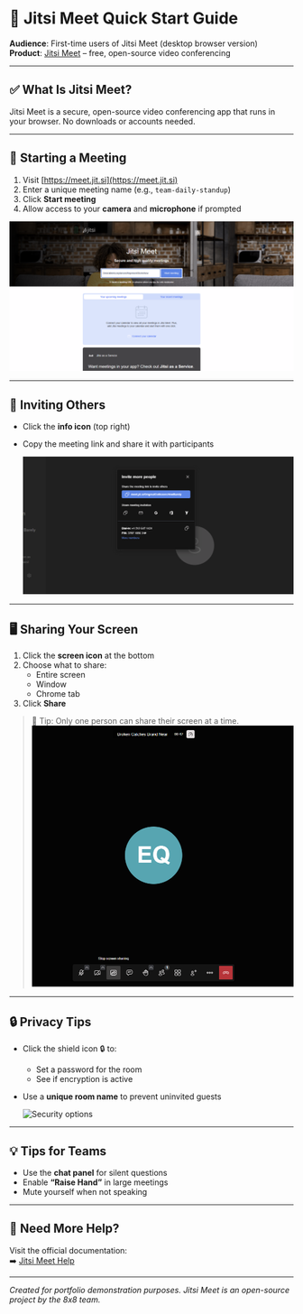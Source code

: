 # 📘 Jitsi Meet Quick Start Guide

**Audience**: First-time users of Jitsi Meet (desktop browser version)  
**Product**: [Jitsi Meet](https://meet.jit.si/) – free, open-source video conferencing

---

## ✅ What Is Jitsi Meet?

Jitsi Meet is a secure, open-source video conferencing app that runs in your browser. No downloads or accounts needed.

---

## 🚀 Starting a Meeting

1. Visit [https://meet.jit.si](https://meet.jit.si)
2. Enter a unique meeting name (e.g., `team-daily-standup`)
3. Click **Start meeting**
4. Allow access to your **camera** and **microphone** if prompted

![Jitsi Meet homepage](jitsi-home.png)

---

## 🔗 Inviting Others

- Click the **info icon** (top right)
- Copy the meeting link and share it with participants

  ![Meeting UI](jitsi-meeting-ui.png)

---

## 🖥️ Sharing Your Screen

1. Click the **screen icon** at the bottom
2. Choose what to share:
   - Entire screen
   - Window
   - Chrome tab
3. Click **Share**

> 📌 Tip: Only one person can share their screen at a time.
![Screen sharing](jitsi-screen-sharing.png)

---

## 🔒 Privacy Tips

- Click the shield icon 🔒 to:
  - Set a password for the room
  - See if encryption is active
- Use a **unique room name** to prevent uninvited guests

  ![Security options](jitsi-security.png)

---

## 💡 Tips for Teams

- Use the **chat panel** for silent questions
- Enable **“Raise Hand”** in large meetings
- Mute yourself when not speaking

---

## 🧠 Need More Help?

Visit the official documentation:  
➡️ [Jitsi Meet Help](https://jitsi.github.io/handbook/docs/user-guide/user-guide-start-a-jitsi-meeting)

---

*Created for portfolio demonstration purposes. Jitsi Meet is an open-source project by the 8x8 team.*

